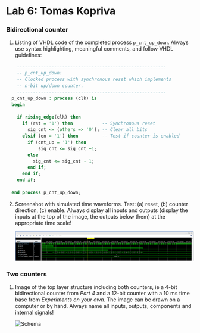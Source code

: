 # Lab 6: Tomas Kopriva

### Bidirectional counter

1. Listing of VHDL code of the completed process `p_cnt_up_down`. Always use syntax highlighting, meaningful comments, and follow VHDL guidelines:

```vhdl
    --------------------------------------------------------
    -- p_cnt_up_down:
    -- Clocked process with synchronous reset which implements
    -- n-bit up/down counter.
    --------------------------------------------------------
  p_cnt_up_down : process (clk) is
  begin

    if rising_edge(clk) then
      if (rst = '1') then           -- Synchronous reset
        sig_cnt <= (others => '0'); -- Clear all bits
      elsif (en = '1') then         -- Test if counter is enabled
        if (cnt_up = '1') then
            sig_cnt <= sig_cnt +1;
        else
          sig_cnt <= sig_cnt - 1;
        end if;
      end if;
    end if;

  end process p_cnt_up_down;
```

2. Screenshot with simulated time waveforms. Test: (a) reset, (b) counter direction, (c) enable. Always display all inputs and outputs (display the inputs at the top of the image, the outputs below them) at the appropriate time scale!

   ![Prubehy](prubehy.png)

### Two counters

1. Image of the top layer structure including both counters, ie a 4-bit bidirectional counter from *Part 4* and a 12-bit counter with a 10 ms time base from *Experiments on your own*. The image can be drawn on a computer or by hand. Always name all inputs, outputs, components and internal signals!

   ![Schema](schema.bmp)
